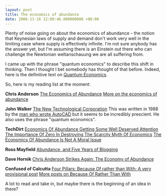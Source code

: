 ```yaml
---
layout: post
title: The economics of abundance
date: 2006-11-16 12:09:46.000000000 +00:00
---
```

Plenty of noise going on about the economics of abundance - the notion that Keynesian laws of supply and demand don't work very well in the limiting case where supply is effectively infinite. I'm not sure anybody has the answer yet, but I'm assuming there is an Einstein out there who can challenge the Newtonian weltanschauung we are all suffering from.

I came up with the phrase "quantum economics" to describe this shift in thinking. Then I thought I bet somebody has thought of that before. Indeed, here is the definitive text on <a target="_blank" href="https://uncyclopedia.org/wiki/Quantum_Economics">Quantum Economics</a>.

So, here is my reading list at the moment:

<strong>Chris Anderson</strong>
<a target="_blank" href="https://www.longtail.com/the_long_tail/2006/10/the_economics_o.html">The Economics of Abundance</a>
<a target="_blank" href="https://www.longtail.com/the_long_tail/2006/11/more_on_the_eco.html">More on the economics of abundance</a>

<strong>John Walker</strong>
<a target="_blank" href="https://www.fourmilab.ch/autofile/www/chapter2_73.html">The New Technological Corporation</a>
This was written in 1988 by the <a target="_blank" href="https://en.wikipedia.org/wiki/John_Walker_(programmer)">man who wrote AutoCAD</a> but it seems to be incredibly prescient. He also uses the phrase "quantum economics".

<strong>TechDirt</strong>
<a target="_blank" href="https://www.techdirt.com/articles/20061026/102329.shtml">Economics Of Abundance Getting Some Well Deserved Attention</a>
<a target="_blank" href="https://www.techdirt.com/articles/20061025/014811.shtml">The Importance Of Zero In Destroying The Scarcity Myth Of Economics</a>
<a target="_blank" href="https://www.techdirt.com/articles/20061115/020157.shtml">The Economics Of Abundance Is Not A Moral Issue</a>

<strong>Ross Mayfield</strong>
<a target="_blank" href="https://ross.typepad.com/blog/2006/10/abundance_and_f.html">Abundance, and Five Years of Blogging</a>

<strong>Dave Hornik</strong>
<a target="_blank" href="https://www.ventureblog.com/articles/indiv/2006/001260.html">Chris Anderson Strikes Again: The Economy of Abundance</a>

<strong>Confused of Calcutta</strong>
<a target="_blank" href="https://confusedofcalcutta.com/2006/06/09/four-pillars-because-of-rather-than-with-a-very-provisional-post/">Four Pillars: Because Of rather than With: A very provisional post</a>
<a target="_blank" href="https://www.google.co.uk/search?hl=en&amp;q=+%22because+of+rather+than+with%22+site%3Aconfusedofcalcutta.com&amp;meta=">More posts on Because Of Rather Than With</a>

A lot to read and take in, but maybe there is the beginning of an idea in there?
